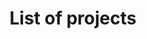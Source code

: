 ---
title: List of projects
position_number: 1
parameters:
  - name:
    content:
content_markdown: |-
  Here is the complete list of available projects from our 6 reforestation partners. They are all available in all environments.

  **Note 1:** For an up-to-date list, please use the "/Project GET" method to retrieve the current list.

  **Note 2:** Because of an unusual high demands for trees in the last few months, availability of certain projects will have to be confirmed.

  | Reforestation Organization | Location | Project ID | Link to the details of the project |
  | --- | --- | --- |
  | ChaseAfrica | Kenya | 32146688 | chaseafrica.org.uk |
  | Community Forests International | Canada (Acadia) | 66661111 | forestsinternational.org/restoration/acadianforest |
  | Conserve Natural Forests | Thailand | 17222233 | conservenaturalforests.org/reforestation |  
  | OneTreePlanted | Australia | 93322350 | onetreeplanted.org/collections/asia/products/australia |
  | OneTreePlanted | Brazil | 92222222 | onetreeplanted.org/collections/latin-america/products/brazil-forests |
  | OneTreePlanted | Canada (British Columbia) | 61616161 | onetreeplanted.org/collections/canada/products/british-columbia-forests |
  | OneTreePlanted | Canada (Ontario) | 82828283 | onetreeplanted.org/collections/canada/products/ontario |
  | OneTreePlanted | Canada (Québec) | 82828282 | onetreeplanted.org/collections/canada/products/quebec |
  | OneTreePlanted | Canada (New-Brunswick) | 41721322 | onetreeplanted.org/collections/canada/products/new-brunswick |
  | OneTreePlanted | Colombia | 77112002 | onetreeplanted.org/collections/latin-america/products/colombia |
  | OneTreePlanted | Denmark | 77119009 | onetreeplanted.org/collections/europe/products/denmark |
  | OneTreePlanted | Ethiopia | 93333333 | onetreeplanted.org/collections/africa/products/ethiopia |
  | OneTreePlanted | Ghana | 93333366 | onetreeplanted.org/collections/africa/products/ghana |
  | OneTreePlanted | Guatemala | ca9692a1 | onetreeplanted.org/collections/latin-america/products/guatemala-forests |
  | OneTreePlanted | Haiti | ca9692a0 | onetreeplanted.org/collections/latin-america/products/haiti |
  | OneTreePlanted | Honduras | 97133435 | onetreeplanted.org/collections/latin-america/products/honduras |
  | OneTreePlanted | Iceland | 77115005 | onetreeplanted.org/collections/europe/products/iceland|
  | OneTreePlanted | Indonesia | 93322249 | onetreeplanted.org/collections/asia/products/indonesia |
  | OneTreePlanted | India | 95555557 | onetreeplanted.org/collections/asia/products/india |
  | OneTreePlanted | Kenya | 94444444 | onetreeplanted.org/collections/africa/products/kenya |
  | OneTreePlanted | Mexico | 77111001 | onetreeplanted.org/products/mexico |
  | OneTreePlanted | New Zealand | 77111010 | onetreeplanted.org/collections/the-pacific/products/new-zealand |
  | OneTreePlanted | Peru | 77113003 | onetreeplanted.org/collections/latin-america/products/peru |
  | OneTreePlanted | Philippines | 93322255 | onetreeplanted.org/collections/asia/products/philippine |
  | OneTreePlanted | Romania | 77116006 | onetreeplanted.org/collections/europe/products/romania |
  | OneTreePlanted | Rwanda | 93333377 | onetreeplanted.org/collections/africa/products/rwanda |
  | OneTreePlanted | Scotland | 77117007 | onetreeplanted.org/collections/europe/products/scotland |
  | OneTreePlanted | Spain | 77118008 | onetreeplanted.org/collections/europe/products/spain |
  | OneTreePlanted | Tanzania | 77114004 | onetreeplanted.org/collections/africa/products/tanzania |
  | OneTreePlanted | Uganda | 93333777 | onetreeplanted.org/collections/africa/products/uganda |
  | OneTreePlanted | USA (California) | 91111111 | onetreeplanted.org/collections/united-states/products/california-forests |
  | OneTreePlanted | USA (Colorado) | 71717171 | onetreeplanted.org/collections/united-states/products/colorado-forests |
  | OneTreePlanted | USA (Florida) | 81818181 | onetreeplanted.org/collections/united-states/products/florida-forests |
  | OneTreePlanted | USA (Oregon) | 91919191 | onetreeplanted.org/collections/united-states/products/oregon-trees |
  | OneTreePlanted | Vietnam | 95555555 | onetreeplanted.org/collections/asia/products/vietnam |
  | OneTreePlanted | Where the trees are needed the most | 06032322 | onetreeplanted.org |
  | Planting on Demand | Indonesia | 22224444 | plantingondemand.org |
  | Planting on Demand | Philippines | 22223333 | plantingondemand.org |
  | Sustainable Harvest International | Belize | 52223885 | www.sustainableharvest.org/programs |
  | Sustainable Harvest International | Honduras | 52223774 | www.sustainableharvest.org/programs |
  | TIST | India | 81818182 | program.tist.org/india |
  | TIST | Kenya | 81818183 | program.tist.org/kenya |
  | To be determined | Where they are needed most | 14442771 ||

  Back to the main page of the RaaS (Reforestation as a Service) main page at [DigitalHumani.com](http://digitalhumani.com)
---